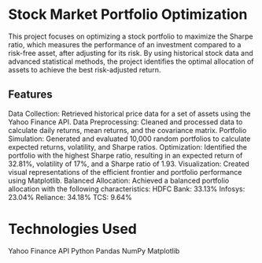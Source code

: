 # Stock Market Portfolio Optimization
This project focuses on optimizing a stock portfolio to maximize the Sharpe ratio, which measures the performance of an investment compared to a risk-free asset, after adjusting for its risk. By using historical stock data and advanced statistical methods, the project identifies the optimal allocation of assets to achieve the best risk-adjusted return.

## Features
Data Collection: Retrieved historical price data for a set of assets using the Yahoo Finance API.
Data Preprocessing: Cleaned and processed data to calculate daily returns, mean returns, and the covariance matrix.
Portfolio Simulation: Generated and evaluated 10,000 random portfolios to calculate expected returns, volatility, and Sharpe ratios.
Optimization: Identified the portfolio with the highest Sharpe ratio, resulting in an expected return of 32.81%, volatility of 17%, and a Sharpe ratio of 1.93.
Visualization: Created visual representations of the efficient frontier and portfolio performance using Matplotlib.
Balanced Allocation: Achieved a balanced portfolio allocation with the following characteristics:
HDFC Bank: 33.13%
Infosys: 23.04%
Reliance: 34.18%
TCS: 9.64%

# Technologies Used
Yahoo Finance API
Python
Pandas
NumPy
Matplotlib

